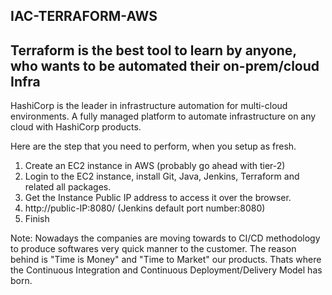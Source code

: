 ## IAC-TERRAFORM-AWS

## Terraform is the best tool to learn by anyone, who wants to be automated their on-prem/cloud Infra

HashiCorp is the leader in infrastructure automation for multi-cloud environments. A fully managed platform to automate infrastructure on any cloud with HashiCorp products.

Here are the step that you need to perform, when you setup as fresh.

1) Create an EC2 instance in AWS (probably go ahead with tier-2)
2) Login to the EC2 instance, install Git, Java, Jenkins, Terraform and related all packages.
3) Get the Instance Public IP address to access it over the browser.
4) http://public-IP:8080/  (Jenkins default port number:8080)
5) Finish

Note: Nowadays the companies are moving towards to CI/CD methodology to produce softwares very quick manner to the customer. The reason behind is "Time is Money" and "Time to Market" our products. Thats where the Continuous Integration and Continuous Deployment/Delivery Model has born.




